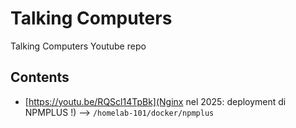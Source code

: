 # Talking Computers

Talking Computers Youtube repo

## Contents

- [https://youtu.be/RQScl14TpBk](Nginx nel 2025: deployment di NPMPLUS !) --> `/homelab-101/docker/npmplus`
